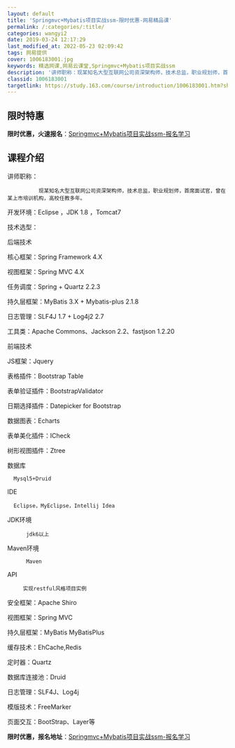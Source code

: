 ```yaml
---
layout: default
title: 'Springmvc+Mybatis项目实战ssm-限时优惠-网易精品课'
permalink: /:categories/:title/
categories: wangyi2
date: 2019-03-24 12:17:29
last_modified_at: 2022-05-23 02:09:42
tags: 网易提供
cover: 1006183001.jpg
keywords: 精选网课,网易云课堂,Springmvc+Mybatis项目实战ssm
description: '讲师职称：现某知名大型互联网公司资深架构师，技术总监，职业规划师，首席面试官，曾在某上市培训机构，高校任教多年。开发环境'
classid: 1006183001
targetlink: https://study.163.com/course/introduction/1006183001.htm?share=1&shareId=1025206652&utm_campaign=share&utm_medium=iphoneShare&utm_source=&utm_u=1025206652
---
```


## 限时特惠

**限时优惠，火速报名**：[Springmvc+Mybatis项目实战ssm-报名学习](https://study.163.com/course/introduction/1006183001.htm?share=1&shareId=1025206652&utm_campaign=share&utm_medium=iphoneShare&utm_source=&utm_u=1025206652)

## 课程介绍

讲师职称：



              现某知名大型互联网公司资深架构师，技术总监，职业规划师，首席面试官，曾在某上市培训机构，高校任教多年。

 

开发环境：Eclipse ，JDK 1.8 ，Tomcat7

技术选型：

后端技术

核心框架：Spring Framework 4.X

视图框架：Spring MVC 4.X

任务调度：Spring + Quartz 2.2.3

持久层框架：MyBatis 3.X + Mybatis-plus 2.1.8

日志管理：SLF4J 1.7 + Log4j2 2.7

工具类：Apache Commons、Jackson 2.2、fastjson 1.2.20

前端技术

JS框架：Jquery

表格插件：Bootstrap Table

表单验证插件：BootstrapValidator

日期选择插件：Datepicker for Bootstrap

数据图表：Echarts

表单美化插件：ICheck

树形视图插件：Ztree 

数据库 

      Mysql5+Druid



IDE

      Eclipse，MyEclipse，Intellij Idea 

JDK环境

          jdk6以上





Maven环境

          Maven



API

         实现restful风格项目实例 

安全框架：Apache Shiro

视图框架：Spring MVC

持久层框架：MyBatis MyBatisPlus

缓存技术：EhCache,Redis

定时器：Quartz

数据库连接池：Druid

日志管理：SLF4J、Log4j

模版技术：FreeMarker

页面交互：BootStrap、Layer等

**限时优惠，报名地址**：[Springmvc+Mybatis项目实战ssm-报名学习](https://study.163.com/course/introduction/1006183001.htm?share=1&shareId=1025206652&utm_campaign=share&utm_medium=iphoneShare&utm_source=&utm_u=1025206652)

